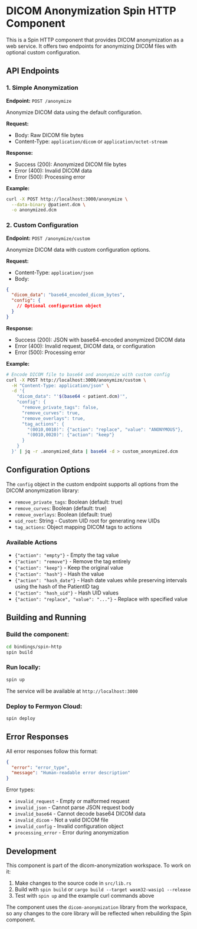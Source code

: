 # DICOM Anonymization Spin HTTP Component

This is a Spin HTTP component that provides DICOM anonymization as a web service. It offers two endpoints for anonymizing DICOM files with optional custom configuration.

## API Endpoints

### 1. Simple Anonymization

**Endpoint:** `POST /anonymize`

Anonymize DICOM data using the default configuration.

**Request:**
- Body: Raw DICOM file bytes
- Content-Type: `application/dicom` or `application/octet-stream`

**Response:**
- Success (200): Anonymized DICOM file bytes
- Error (400): Invalid DICOM data
- Error (500): Processing error

**Example:**
```bash
curl -X POST http://localhost:3000/anonymize \
  --data-binary @patient.dcm \
  -o anonymized.dcm
```

### 2. Custom Configuration

**Endpoint:** `POST /anonymize/custom`

Anonymize DICOM data with custom configuration options.

**Request:**
- Content-Type: `application/json`
- Body:
```json
{
  "dicom_data": "base64_encoded_dicom_bytes",
  "config": {
    // Optional configuration object
  }
}
```

**Response:**
- Success (200): JSON with base64-encoded anonymized DICOM data
- Error (400): Invalid request, DICOM data, or configuration
- Error (500): Processing error

**Example:**
```bash
# Encode DICOM file to base64 and anonymize with custom config
curl -X POST http://localhost:3000/anonymize/custom \
  -H "Content-Type: application/json" \
  -d '{
    "dicom_data": "'$(base64 < patient.dcm)'",
    "config": {
      "remove_private_tags": false,
      "remove_curves": true,
      "remove_overlays": true,
      "tag_actions": {
        "(0010,0010)": {"action": "replace", "value": "ANONYMOUS"},
        "(0010,0020)": {"action": "keep"}
      }
    }
  }' | jq -r .anonymized_data | base64 -d > custom_anonymized.dcm
```

## Configuration Options

The `config` object in the custom endpoint supports all options from the DICOM anonymization library:

- `remove_private_tags`: Boolean (default: true)
- `remove_curves`: Boolean (default: true)
- `remove_overlays`: Boolean (default: true)
- `uid_root`: String - Custom UID root for generating new UIDs
- `tag_actions`: Object mapping DICOM tags to actions

### Available Actions

- `{"action": "empty"}` - Empty the tag value
- `{"action": "remove"}` - Remove the tag entirely
- `{"action": "keep"}` - Keep the original value
- `{"action": "hash"}` - Hash the value
- `{"action": "hash_date"}` - Hash date values while preserving intervals using the hash of the PatientID tag
- `{"action": "hash_uid"}` - Hash UID values
- `{"action": "replace", "value": "..."}` - Replace with specified value

## Building and Running

### Build the component:
```bash
cd bindings/spin-http
spin build
```

### Run locally:
```bash
spin up
```

The service will be available at `http://localhost:3000`

### Deploy to Fermyon Cloud:
```bash
spin deploy
```

## Error Responses

All error responses follow this format:
```json
{
  "error": "error_type",
  "message": "Human-readable error description"
}
```

Error types:
- `invalid_request` - Empty or malformed request
- `invalid_json` - Cannot parse JSON request body
- `invalid_base64` - Cannot decode base64 DICOM data
- `invalid_dicom` - Not a valid DICOM file
- `invalid_config` - Invalid configuration object
- `processing_error` - Error during anonymization

## Development

This component is part of the dicom-anonymization workspace. To work on it:

1. Make changes to the source code in `src/lib.rs`
2. Build with `spin build` or `cargo build --target wasm32-wasip1 --release`
3. Test with `spin up` and the example curl commands above

The component uses the `dicom-anonymization` library from the workspace, so any changes to the core library will be reflected when rebuilding the Spin component.
